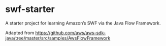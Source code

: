 # swf-starter

A starter project for learning Amazon’s SWF via the Java Flow Framework.

Adapted from https://github.com/aws/aws-sdk-java/tree/master/src/samples/AwsFlowFramework